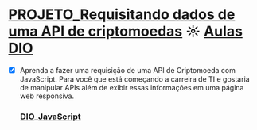 # [PROJETO_Requisitando dados de uma API de criptomoedas](https://github.com/kakanew/DIO_JavaScript/tree/master/PROJETO_Requisitando_dados_API_criptomoedas) ☼ [Aulas DIO](https://web.digitalinnovation.one/lab/requisitando-dados-de-uma-api-de-criptomoedas/learning/696813bd-d7f2-44c1-a4be-773b46129b71)

- [x] Aprenda a fazer uma requisição de uma API de Criptomoeda com JavaScript. Para você que está começando a carreira de TI e gostaria de manipular APIs além de exibir essas informações em uma página web responsiva.

  ### [DIO_JavaScript](https://github.com/kakanew/DIO_JavaScript)
